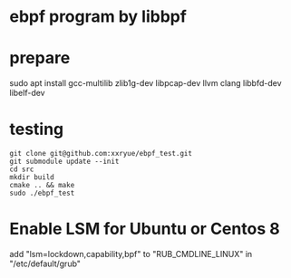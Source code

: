 # ebpf program by libbpf

# prepare

sudo apt install gcc-multilib zlib1g-dev libpcap-dev llvm clang libbfd-dev libelf-dev

# testing

```
git clone git@github.com:xxryue/ebpf_test.git
git submodule update --init
cd src
mkdir build
cmake .. && make
sudo ./ebpf_test
```


# Enable LSM for Ubuntu or Centos 8

add "lsm=lockdown,capability,bpf" to "RUB_CMDLINE_LINUX" in "/etc/default/grub"
